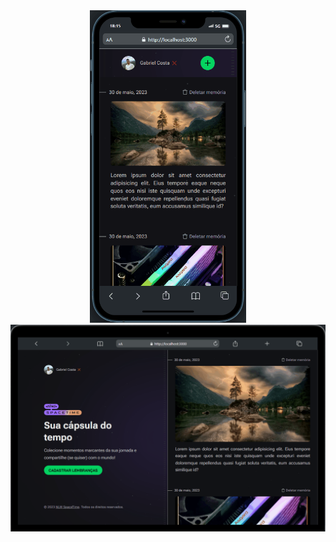 <div align="center" >
  <img src="./Readme-mobile-gif.gif" alt="demo-mobile" height="500em">
  <img src="./Readme-web-gif.gif" alt="demo-web" width="800em">
</div>
